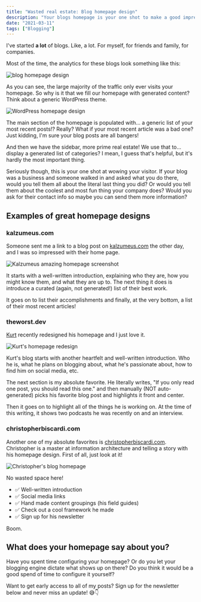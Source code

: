 ```yaml
---
title: "Wasted real estate: Blog homepage design"
description: "Your blogs homepage is your one shot to make a good impression. Why are so few people making the most of it?"
date: "2021-03-11"
tags: ["Blogging"]
---
```


I've started **a lot** of blogs. Like, a lot. For myself, for friends and family, for companies.

Most of the time, the analytics for these blogs look something like this:

![blog homepage design](/img/blog-homepage-design.png)

As you can see, the large majority of the traffic only ever visits your homepage. So why is it that we fill our homepage with generated content? Think about a generic WordPress theme.

![WordPress homepage design](/img/wordpress-homepage-design.png)

The main section of the homepage is populated with... a generic list of your most recent posts!? Really? What if your most recent article was a bad one? Just kidding, I'm sure your blog posts are all bangers!

And then we have the sidebar, more prime real estate! We use that to... display a generated list of categories? I mean, I guess that's helpful, but it's hardly the most important thing.

Seriously though, this is your one shot at wowing your visitor. If your blog was a business and someone walked in and asked what you do there, would you tell them all about the literal last thing you did? Or would you tell them about the coolest and most fun thing your company does? Would you ask for their contact info so maybe you can send them more information?

## Examples of great homepage designs

### kalzumeus.com

Someone sent me a link to a blog post on [kalzumeus.com](https://www.kalzumeus.com/) the other day, and I was so impressed with their home page.

![Kalzumeus amazing homepage screenshot](/img/amazing-blog-homepage.jpg)

It starts with a well-written introduction, explaining who they are, how you might know them, and what they are up to. The next thing it does is introduce a curated (again, not generated!) list of their best work.

It goes on to list their accomplishments and finally, at the very bottom, a list of their most recent articles!

### theworst.dev

[Kurt](https://twitter.com/theworstdev) recently redesigned his homepage and I just love it.

![Kurt's homepage redesign](/img/theworst-dev-homepage.jpg)

Kurt's blog starts with another heartfelt and well-written introduction. Who he is, what he plans on blogging about, what he's passionate about, how to find him on social media, etc.

The next section is my absolute favorite. He literally writes, "If you only read one post, you should read this one." and then manually (NOT auto-generated) picks his favorite blog post and highlights it front and center.

Then it goes on to highlight all of the things he is working on. At the time of this writing, it shows two podcasts he was recently on and an interview.

### christopherbiscardi.com

Another one of my absolute favorites is [christopherbiscardi.com](https://www.christopherbiscardi.com/). Christopher is a master at information architecture and telling a story with his homepage design. First of all, just look at it!

![Christopher's blog homepage](/img/christopherbiscardi-blog-homepage-design.jpg)

No wasted space here!

- ✅ Well-written introduction
- ✅ Social media links
- ✅ Hand made content groupings (his field guides)
- ✅ Check out a cool framework he made
- ✅ Sign up for his newsletter

Boom.

## What does your homepage say about you?

Have you spent time configuring your homepage? Or do you let your blogging engine dictate what shows up on there? Do you think it would be a good spend of time to configure it yourself?

Want to get early access to all of my posts? Sign up for the newsletter below and never miss an update! 😅👇
